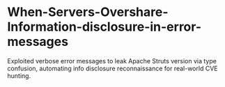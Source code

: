 # When-Servers-Overshare-Information-disclosure-in-error-messages
Exploited verbose error messages to leak Apache Struts version via type confusion, automating info disclosure reconnaissance for real-world CVE hunting.
